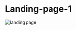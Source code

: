 # Landing-page-1
![landing page](https://github.com/mohitsemwal/Landing_page_1/assets/157557427/a0911114-7401-49dd-955b-0b9725f35d90)
